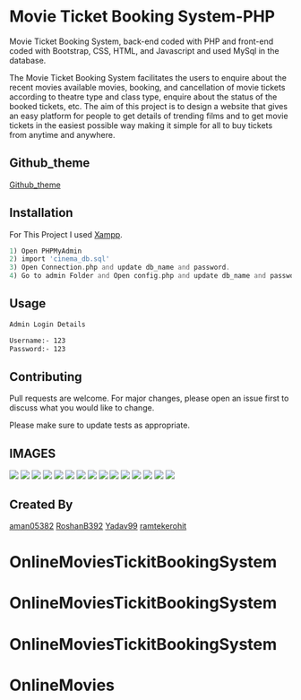 # Movie Ticket Booking System-PHP
Movie Ticket Booking System, back-end coded with PHP and front-end coded with Bootstrap, CSS, HTML, and Javascript and used MySql in the database.

The Movie Ticket Booking System facilitates the users to enquire about the
recent movies available movies, booking, and cancellation of movie tickets according
to theatre type and class type, enquire about the status of the booked tickets, etc.
The aim of this project is to design a website that gives an easy platform for
people to get details of trending films and to get movie tickets in the
easiest possible way making it simple for all to buy tickets from anytime
and anywhere.

## Github_theme

[Github_theme](https://aman05382.github.io/movie_ticket_booking_system_php/)

## Installation

For This Project I used [Xampp](https://www.apachefriends.org/).

```php
1) Open PHPMyAdmin
2) import 'cinema_db.sql'
3) Open Connection.php and update db_name and password.
4) Go to admin Folder and Open config.php and update db_name and password.
```

## Usage

```bash
Admin Login Details

Username:- 123
Password:- 123
```

## Contributing
Pull requests are welcome. For major changes, please open an issue first to discuss what you would like to change.

Please make sure to update tests as appropriate.


##  IMAGES
<img src="img/screenshot/1.png">
<img src="img/screenshot/2.png">
<img src="img/screenshot/3.png">
<img src="img/screenshot/4.png">
<img src="img/screenshot/5.png">
<img src="img/screenshot/6.png">
<img src="img/screenshot/7.png">
<img src="img/screenshot/8.png">
<img src="img/screenshot/9.png">
<img src="img/screenshot/10.png">
<img src="img/screenshot/11.png">
<img src="img/screenshot/13.png">
<img src="img/screenshot/14.png">
<img src="img/screenshot/15.png">
<img src="database/ER.png">


## Created By
[aman05382](https://github.com/aman05382) [RoshanB392](https://github.com/RoshanB392) [Yadav99](https://github.com/Yadav99) [ramtekerohit](https://github.com/ramtekerohit)

# OnlineMoviesTickitBookingSystem
# OnlineMoviesTickitBookingSystem
# OnlineMoviesTickitBookingSystem
# OnlineMovies
